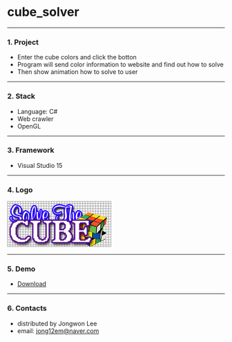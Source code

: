 # cube_solver
---------------------------

### 1. Project
- Enter the cube colors and click the botton
- Program will send color information to website and find out how to solve
- Then show animation how to solve to user

---------------------------
### 2. Stack
- Language: C#
- Web crawler
- OpenGL

---------------------------
### 3. Framework
- Visual Studio 15

---
### 4. Logo

![Logo](https://github.com/jongwonleee/cube_solver/blob/master/Team%20Projec/Team%20Projec/Resources/TItle.png)

---------------------------
### 5. Demo
- [Download](https://github.com/jongwonleee/cube_solver/blob/master/Team%20Projec/Team%20Projec/bin/Debug/Team%20Projec.exe)

---------------------------
### 6. Contacts
- distributed by Jongwon Lee  
- email: jong12em@naver.com
